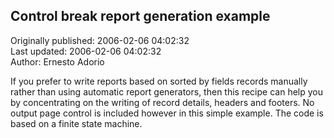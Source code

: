 ## Control break report generation example  
Originally published: 2006-02-06 04:02:32  
Last updated: 2006-02-06 04:02:32  
Author: Ernesto Adorio  
  
If you prefer to write reports based on sorted by fields records manually rather than using automatic report generators, then this recipe can help you by concentrating on the writing of record details, headers and footers. No output page control is included however in this simple example. The code is based on a finite state machine.